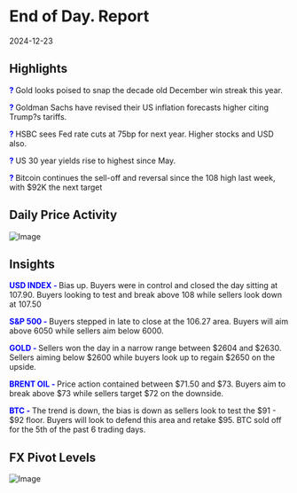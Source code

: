 
# End of Day. Report

2024-12-23

<h2>Highlights</h2>
<span style="font-weight: bold; color: blue;">? </span> Gold looks poised to snap the decade old December win streak this year.

<span style="font-weight: bold; color: blue;">? </span> Goldman Sachs have revised their US inflation forecasts higher citing Trump?s tariffs.

<span style="font-weight: bold; color: blue;">? </span> HSBC sees Fed rate cuts at 75bp for next year. Higher stocks and USD also.

<span style="font-weight: bold; color: blue;">? </span> US 30 year yields rise to highest since May.

<span style="font-weight: bold; color: blue;">? </span> Bitcoin continues the sell-off and reversal since the 108 high last week, with $92K the next target



<h2>Daily Price Activity</h2>
<img src="https://markleighedu.github.io/img/Tuesday/price.jpg" alt="Image"/>

<h2>Insights</h2>
<span style="font-weight: bold; color: blue;">USD INDEX - </span> Bias up. Buyers were in control and closed the day sitting at 107.90. Buyers looking to test and break above 108 while sellers look down at 107.50

<span style="font-weight: bold; color: blue;">S&P 500 - </span> Buyers stepped in late to close at the 106.27 area. Buyers will aim above 6050 while sellers aim below 6000.

<span style="font-weight: bold; color: blue;">GOLD - </span> Sellers won the day in a narrow range between $2604 and $2630. Sellers aiming below $2600 while buyers look up to regain $2650 on the upside.

<span style="font-weight: bold; color: blue;">BRENT OIL - </span> Price action contained between $71.50 and $73. Buyers aim to break above $73 while sellers target $72 on the downside.

<span style="font-weight: bold; color: blue;">BTC - </span> The trend is down, the bias is down as sellers look to test the $91 - $92 floor. Buyers will look to defend this area and retake $95. BTC sold off for the 5th of the past 6 trading days.



<h2>FX Pivot Levels</h2>
<img src="https://markleighedu.github.io/img/Tuesday/pivot.jpg" alt="Image"/>